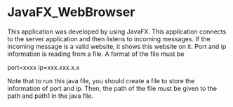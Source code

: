 # JavaFX_WebBrowser

This application was developed by using JavaFX. This application connects to the server application and then listens to incoming messages. If the incoming message is a valid website, it shows this website on it. Port and ip information is reading from a file. A format of the file must be

port=xxxx
ip=xxx.xxx.x.x

Note that to run this java file, you should create a file to store the information of port and ip. Then, the path of the file must be given to the path and path1 in the java file.
